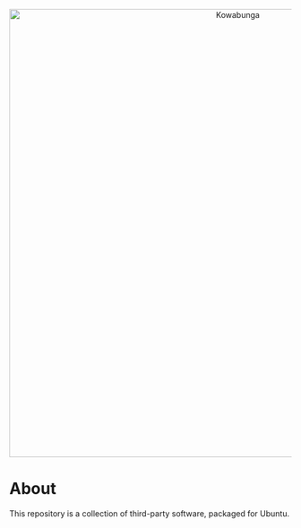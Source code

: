 <p align="center">
  <a href="https://www.kowabunga.cloud/?utm_source=github&utm_medium=logo" target="_blank">
    <picture>
      <source srcset="https://raw.githubusercontent.com/kowabunga-cloud/infographics/master/art/kowabunga-title-white.png" media="(prefers-color-scheme: dark)" />
      <source srcset="https://raw.githubusercontent.com/kowabunga-cloud/infographics/master/art/kowabunga-title-black.png" media="(prefers-color-scheme: light), (prefers-color-scheme: no-preference)" />
      <img src="https://raw.githubusercontent.com/kowabunga-cloud/infographics/master/art/kowabunga-title-black.png" alt="Kowabunga" width="800">
    </picture>
  </a>
</p>

# About

This repository is a collection of third-party software, packaged for Ubuntu.

